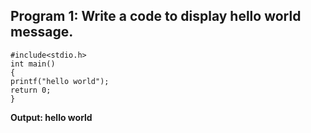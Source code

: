 ## Program 1: Write a code to display hello world message.
```
#include<stdio.h>
int main()
{
printf("hello world");
return 0;
}
```
**Output: hello world**
